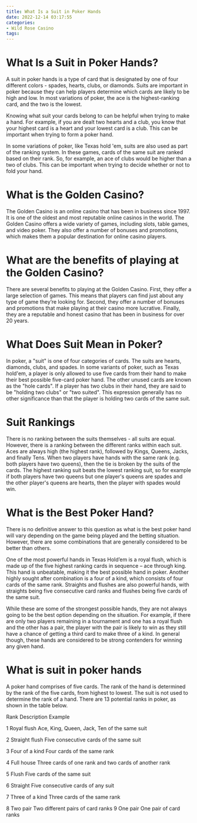 ```yaml
---
title: What Is a Suit in Poker Hands
date: 2022-12-14 03:17:55
categories:
- Wild Rose Casino
tags:
---
```



#  What Is a Suit in Poker Hands?

A suit in poker hands is a type of card that is designated by one of four different colors - spades, hearts, clubs, or diamonds. Suits are important in poker because they can help players determine which cards are likely to be high and low. In most variations of poker, the ace is the highest-ranking card, and the two is the lowest.

Knowing what suit your cards belong to can be helpful when trying to make a hand. For example, if you are dealt two hearts and a club, you know that your highest card is a heart and your lowest card is a club. This can be important when trying to form a poker hand.

In some variations of poker, like Texas hold 'em, suits are also used as part of the ranking system. In these games, cards of the same suit are ranked based on their rank. So, for example, an ace of clubs would be higher than a two of clubs. This can be important when trying to decide whether or not to fold your hand.

#  What is the Golden Casino?

The Golden Casino is an online casino that has been in business since 1997. It is one of the oldest and most reputable online casinos in the world. The Golden Casino offers a wide variety of games, including slots, table games, and video poker. They also offer a number of bonuses and promotions, which makes them a popular destination for online casino players.

# What are the benefits of playing at the Golden Casino?

There are several benefits to playing at the Golden Casino. First, they offer a large selection of games. This means that players can find just about any type of game they’re looking for. Second, they offer a number of bonuses and promotions that make playing at their casino more lucrative. Finally, they are a reputable and honest casino that has been in business for over 20 years.

#  What Does Suit Mean in Poker?

In poker, a "suit" is one of four categories of cards. The suits are hearts, diamonds, clubs, and spades. In some variants of poker, such as Texas hold'em, a player is only allowed to use five cards from their hand to make their best possible five-card poker hand. The other unused cards are known as the "hole cards". If a player has two clubs in their hand, they are said to be "holding two clubs" or "two suited". This expression generally has no other significance than that the player is holding two cards of the same suit.

# Suit Rankings

There is no ranking between the suits themselves - all suits are equal. However, there is a ranking between the different ranks within each suit. Aces are always high (the highest rank), followed by Kings, Queens, Jacks, and finally Tens. When two players have hands with the same rank (e.g. both players have two queens), then the tie is broken by the suits of the cards. The highest ranking suit beats the lowest ranking suit, so for example if both players have two queens but one player's queens are spades and the other player's queens are hearts, then the player with spades would win.

#  What is the Best Poker Hand?

There is no definitive answer to this question as what is the best poker hand will vary depending on the game being played and the betting situation. However, there are some combinations that are generally considered to be better than others.

One of the most powerful hands in Texas Hold’em is a royal flush, which is made up of the five highest ranking cards in sequence – ace through king. This hand is unbeatable, making it the best possible hand in poker. Another highly sought after combination is a four of a kind, which consists of four cards of the same rank. Straights and flushes are also powerful hands, with straights being five consecutive card ranks and flushes being five cards of the same suit.

While these are some of the strongest possible hands, they are not always going to be the best option depending on the situation. For example, if there are only two players remaining in a tournament and one has a royal flush and the other has a pair, the player with the pair is likely to win as they still have a chance of getting a third card to make three of a kind. In general though, these hands are considered to be strong contenders for winning any given hand.

#  What is suit in poker hands

A poker hand comprises of five cards. The rank of the hand is determined by the rank of the five cards, from highest to lowest. The suit is not used to determine the rank of a hand. There are 13 potential ranks in poker, as shown in the table below.

Rank Description Example

1 Royal flush Ace, King, Queen, Jack, Ten of the same suit

2 Straight flush Five consecutive cards of the same suit

3 Four of a kind Four cards of the same rank

4 Full house Three cards of one rank and two cards of another rank

5 Flush Five cards of the same suit

6 Straight Five consecutive cards of any suit

7 Three of a kind Three cards of the same rank

8 Two pair Two different pairs of card ranks
9 One pair One pair of card ranks